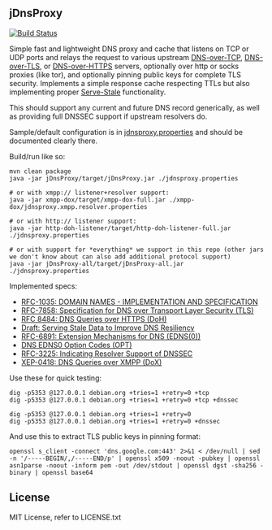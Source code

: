 jDnsProxy
---------

[![Build Status](https://ci.moparisthe.best/job/moparisthebest/job/jDnsProxy/job/master/badge/icon%3Fstyle=plastic)](https://ci.moparisthe.best/job/moparisthebest/job/jDnsProxy/job/master/)

Simple fast and lightweight DNS proxy and cache that listens on TCP or UDP ports and relays the request
to various upstream [DNS-over-TCP](https://tools.ietf.org/html/rfc1035), [DNS-over-TLS](https://tools.ietf.org/html/rfc7858),
or [DNS-over-HTTPS](https://tools.ietf.org/html/draft-hoffman-dns-over-https) servers, optionally over http or socks 
proxies (like tor), and optionally pinning public keys for complete TLS security.  Implements a simple 
response cache respecting TTLs but also implementing proper [Serve-Stale](https://tools.ietf.org/html/draft-ietf-dnsop-serve-stale) functionality.

This should support any current and future DNS record generically, as well as providing full DNSSEC support if upstream
resolvers do.

Sample/default configuration is in [jdnsproxy.properties](https://github.com/moparisthebest/jDnsProxy/blob/master/jdnsproxy.properties) and should be documented clearly there.

Build/run like so:
```
mvn clean package
java -jar jDnsProxy/target/jDnsProxy.jar ./jdnsproxy.properties

# or with xmpp:// listener+resolver support:
java -jar xmpp-dox/target/xmpp-dox-full.jar ./xmpp-dox/jdnsproxy.xmpp.resolver.properties

# or with http:// listener support:
java -jar http-doh-listener/target/http-doh-listener-full.jar ./jdnsproxy.properties

# or with support for *everything* we support in this repo (other jars we don't know about can also add additional protocol support)
java -jar jDnsProxy-all/target/jDnsProxy-all.jar ./jdnsproxy.properties
```

Implemented specs:

  * [RFC-1035: DOMAIN NAMES - IMPLEMENTATION AND SPECIFICATION](https://tools.ietf.org/html/rfc1035)
  * [RFC-7858: Specification for DNS over Transport Layer Security (TLS)](https://tools.ietf.org/html/rfc7858)
  * [RFC 8484: DNS Queries over HTTPS (DoH)](http://tools.ietf.org/html/rfc8484)
  * [Draft: Serving Stale Data to Improve DNS Resiliency](https://tools.ietf.org/html/draft-ietf-dnsop-serve-stale)
  * [RFC-6891: Extension Mechanisms for DNS (EDNS(0))](https://tools.ietf.org/html/rfc6891)
  * [DNS EDNS0 Option Codes (OPT)](https://www.iana.org/assignments/dns-parameters/dns-parameters.xhtml#dns-parameters-11)
  * [RFC-3225: Indicating Resolver Support of DNSSEC](https://tools.ietf.org/html/rfc3225)
  * [XEP-0418: DNS Queries over XMPP (DoX)](https://xmpp.org/extensions/xep-0418.html)

Use these for quick testing:
```
dig -p5353 @127.0.0.1 debian.org +tries=1 +retry=0 +tcp
dig -p5353 @127.0.0.1 debian.org +tries=1 +retry=0 +tcp +dnssec

dig -p5353 @127.0.0.1 debian.org +tries=1 +retry=0
dig -p5353 @127.0.0.1 debian.org +tries=1 +retry=0 +dnssec
```

And use this to extract TLS public keys in pinning format:
```
openssl s_client -connect 'dns.google.com:443' 2>&1 < /dev/null | sed -n '/-----BEGIN/,/-----END/p' | openssl x509 -noout -pubkey | openssl asn1parse -noout -inform pem -out /dev/stdout | openssl dgst -sha256 -binary | openssl base64
```

License
-------
MIT License, refer to LICENSE.txt
